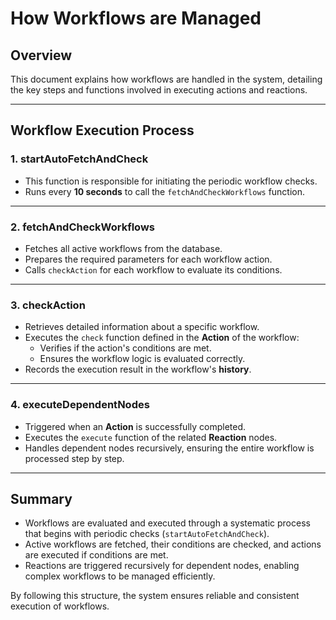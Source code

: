 # **How Workflows are Managed**

## **Overview**

This document explains how workflows are handled in the system, detailing the key steps and functions involved in executing actions and reactions.

---

## **Workflow Execution Process**

### 1. **startAutoFetchAndCheck**
- This function is responsible for initiating the periodic workflow checks.
- Runs every **10 seconds** to call the `fetchAndCheckWorkflows` function.

---

### 2. **fetchAndCheckWorkflows**
- Fetches all active workflows from the database.
- Prepares the required parameters for each workflow action.
- Calls `checkAction` for each workflow to evaluate its conditions.

---

### 3. **checkAction**
- Retrieves detailed information about a specific workflow.
- Executes the `check` function defined in the **Action** of the workflow:
   - Verifies if the action's conditions are met.
   - Ensures the workflow logic is evaluated correctly.
- Records the execution result in the workflow's **history**.

---

### 4. **executeDependentNodes**
- Triggered when an **Action** is successfully completed.
- Executes the `execute` function of the related **Reaction** nodes.
- Handles dependent nodes recursively, ensuring the entire workflow is processed step by step.

---

## **Summary**

- Workflows are evaluated and executed through a systematic process that begins with periodic checks (`startAutoFetchAndCheck`).
- Active workflows are fetched, their conditions are checked, and actions are executed if conditions are met.
- Reactions are triggered recursively for dependent nodes, enabling complex workflows to be managed efficiently.

By following this structure, the system ensures reliable and consistent execution of workflows.
